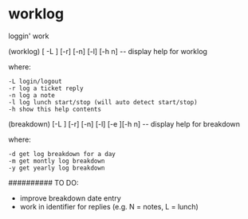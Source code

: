# worklog
loggin' work

(worklog) [ -L ] [-r] [-n] [-l] [-h n] -- display help for worklog

where:
    
    -L login/logout 
    -r log a ticket reply
    -n log a note
    -l log lunch start/stop (will auto detect start/stop)
    -h show this help contents


(breakdown) [-L ] [-r] [-n] [-l] [-e ][-h n] -- display help for breakdown

where:

    -d get log breakdown for a day 
    -m get montly log breakdown
    -y get yearly log breakdown




##########
TO DO:
- improve breakdown date entry
- work in identifier for replies (e.g. N = notes, L = lunch)
 
